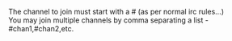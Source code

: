 The channel to join must start with a # (as per normal irc rules...)  
 You may join multiple channels by comma separating a list - #chan1,#chan2,etc.
